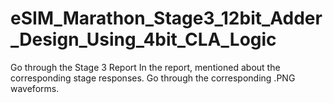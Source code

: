 # eSIM_Marathon_Stage3_12bit_Adder_Design_Using_4bit_CLA_Logic
Go through the Stage 3 Report
In the report, mentioned about the corresponding stage responses.
Go through the corresponding .PNG waveforms.
